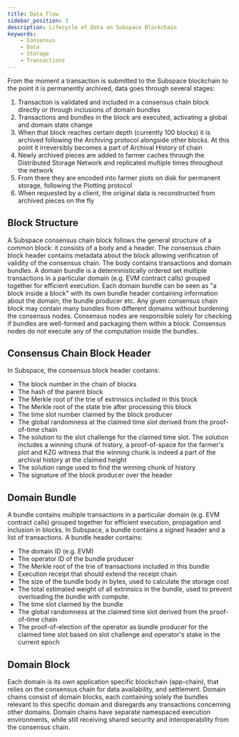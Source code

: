 ```yaml
---
title: Data Flow
sidebar_position: 3
description: Lifecycle of Data on Subspace Blockchain
keywords:
    - Consensus
    - Data
    - Storage
    - Transactions
---
```


From the moment a transaction is submitted to the Subspace blockchain to the point it is permanently archived, data goes through several stages:
1. Transaction is validated and included in a consensus chain block directly or through inclusions of domain bundles
2. Transactions and bundles in the block are executed, activating a global and domain state change
3. When that block reaches certain depth (currently 100 blocks) it is archived following the Archiving protocol alongside other blocks. At this point it irreversibly becomes a part of Archival History of chain
4. Newly archived pieces are added to farmer caches through the Distributed Storage Network and replicated multiple times throughout the network
5. From there they are encoded into farmer plots on disk for permanent storage, following the Plotting protocol
6. When requested by a client, the original data is reconstructed from archived pieces on the fly
<!-- ![DataFlow](../../src/Images/DataFlow.png) -->

## Block Structure

A Subspace consensus chain block follows the general structure of a common block: it consists of a body and a header. The consensus chain block header contains metadata about the block allowing verification of validity of the consensus chain. The body contains transactions and domain bundles. A domain bundle is a deterministically ordered set multiple transactions in a particular domain (e.g. EVM contract calls) grouped together for efficient execution. Each domain bundle can be seen as "a block inside a block" with its own bundle header containing information about the domain, the bundle producer etc. Any given consensus chain block may contain many bundles from different domains without burdening the consensus nodes. Consensus nodes are responsible solely for checking if bundles are well-formed and packaging them within a block. Consensus nodes do not execute any of the computation inside the bundles.

## Consensus Chain Block Header

In Subspace, the consensus block header contains:
- The block number in the chain of blocks
- The hash of the parent block
- The Merkle root of the trie of extrinsics included in this block
- The Merkle root of the state trie after processing this block
- The time slot number claimed by the block producer
- The global randomness at the claimed time slot derived from the proof-of-time chain
- The solution to the slot challenge for the claimed time slot. The solution includes a winning chunk of history, a proof-of-space for the farmer's plot and KZG witness that the winning chunk is indeed a part of the archival history at the claimed height
- The solution range used to find the winning chunk of history
- The signature of the block producer over the header

## Domain Bundle

A bundle contains multiple transactions in a particular domain (e.g. EVM contract calls) grouped together for efficient execution, propagation and inclusion in blocks. In Subspace, a bundle contains a signed header and a list of transactions. A bundle header contains:
- The domain ID (e.g. EVM)
- The operator ID of the bundle producer
- The Merkle root of the trie of transactions included in this bundle
- Execution receipt that should extend the receipt chain
- The size of the bundle body in bytes, used to calculate the storage cost
- The total estimated weight of all extrinsics in the bundle, used to prevent overloading the bundle with compute.
- The time slot claimed by the bundle
- The global randomness at the claimed time slot derived from the proof-of-time chain
- The proof-of-election of the operator as bundle producer for the claimed time slot based on slot challenge and operator's stake in the current epoch

## Domain Block

Each domain is its own application specific blockchain (app-chain), that relies on the consensus chain for data availability, and settlement. 
Domain chains consist of domain blocks, each containing solely the bundles relevant to this specific domain and disregards any transactions concerning other domains. Domain chains have separate namespaced execution environments, while still receiving shared security and interoperability from the consensus chain.

<!-- ![DomainChains](../../src/Images/Domain_Chains.png) -->
